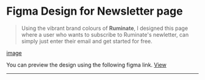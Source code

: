 # Figma Design for Newsletter page #
>Using the vibrant brand colours of **Ruminate**, I designed this page where a user who wants to subscribe to Ruminate's newletter, can simply just enter their email and get started for free. 

[image](https://drive.google.com/file/d/1G8WcsbVhvTX_HE2qQFS9CqGzb3E-kS9K/view?usp=sharing)

You can preview the design using the following figma link.
[View](https://www.figma.com/file/2dILS0pkf4JcFXWQi1mLaf/Untitled?node-id=0%3A1)

---